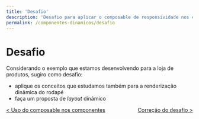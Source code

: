 ```yaml
---
title: 'Desafio'
description: 'Desafio para aplicar o composable de responsividade nos componentes Vue'
permalink: /componentes-dinamicos/desafio
---
```


# Desafio

Considerando o exemplo que estamos desenvolvendo para a loja de produtos, sugiro como desafio:

- aplique os conceitos que estudamos também para a renderização dinâmica do rodapé
- faça um proposta de _layout_ dinâmico

<span style="display: flex; justify-content: space-between;"><span>[&lt; Uso do composable nos componentes](uso-nos-componentes.html 'Voltar')</span> <span>[Correção do desafio &gt;](correcao.html 'Próximo')</span></span>
